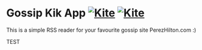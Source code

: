 # Gossip Kik App   [![Kite](https://usekite.com/live-demo-button.png)](https://www.usekite.com/deploy/yHfKKGPGcD5wFsrxE) [![Kite](https://usekite.com/live-demo-button.png)](https://usekite.com/deploy/yHfKKGPGcD5wFsrxE)

This is a simple RSS reader for your favourite gossip site PerezHilton.com :) 

TEST
